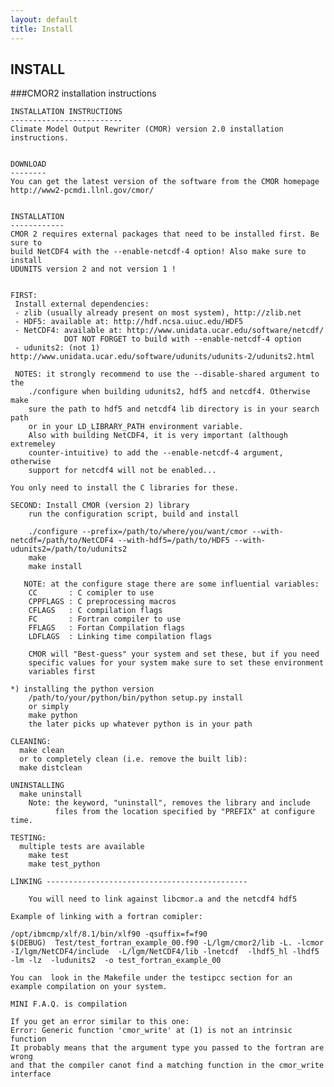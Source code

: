 ```yaml
---
layout: default
title: Install
---
```


## INSTALL
###CMOR2 installation instructions

    INSTALLATION INSTRUCTIONS  
    ------------------------- 
    Climate Model Output Rewriter (CMOR) version 2.0 installation instructions.

 
    DOWNLOAD 
    --------
    You can get the latest version of the software from the CMOR homepage
    http://www2-pcmdi.llnl.gov/cmor/


    INSTALLATION
    ------------ 
    CMOR 2 requires external packages that need to be installed first. Be sure to 
    build NetCDF4 with the --enable-netcdf-4 option! Also make sure to install 
    UDUNITS version 2 and not version 1 !


    FIRST:
     Install external dependencies: 
     - zlib (usually already present on most system), http://zlib.net
     - HDF5: available at: http://hdf.ncsa.uiuc.edu/HDF5
     - NetCDF4: available at: http://www.unidata.ucar.edu/software/netcdf/
                DOT NOT FORGET to build with --enable-netcdf-4 option
     - udunits2: (not 1) http://www.unidata.ucar.edu/software/udunits/udunits-2/udunits2.html

     NOTES: it strongly recommend to use the --disable-shared argument to the 
        ./configure when building udunits2, hdf5 and netcdf4. Otherwise make 
        sure the path to hdf5 and netcdf4 lib directory is in your search path 
        or in your LD_LIBRARY_PATH environment variable.
        Also with building NetCDF4, it is very important (although extremeley 
        counter-intuitive) to add the --enable-netcdf-4 argument, otherwise 
        support for netcdf4 will not be enabled...

    You only need to install the C libraries for these.

    SECOND: Install CMOR (version 2) library
        run the configuration script, build and install

        ./configure --prefix=/path/to/where/you/want/cmor --with-netcdf=/path/to/NetCDF4 --with-hdf5=/path/to/HDF5 --with-udunits2=/path/to/udunits2
        make
        make install

       NOTE: at the configure stage there are some influential variables:
        CC       : C comipler to use
        CPPFLAGS : C preprocessing macros
        CFLAGS   : C compilation flags
        FC       : Fortran compiler to use
        FFLAGS   : Fortan Compilation flags
        LDFLAGS  : Linking time compilation flags
        
        CMOR will "Best-guess" your system and set these, but if you need 
        specific values for your system make sure to set these environment 
        variables first
        
    *) installing the python version
        /path/to/your/python/bin/python setup.py install
        or simply
        make python 
        the later picks up whatever python is in your path

    CLEANING:
      make clean
      or to completely clean (i.e. remove the built lib):
      make distclean    
    
    UNINSTALLING
      make uninstall
        Note: the keyword, "uninstall", removes the library and include
              files from the location specified by "PREFIX" at configure time.

    TESTING:
      multiple tests are available
        make test
        make test_python

    LINKING ---------------------------------------------

        You will need to link against libcmor.a and the netcdf4 hdf5

    Example of linking with a fortran comipler:

    /opt/ibmcmp/xlf/8.1/bin/xlf90 -qsuffix=f=f90   
    $(DEBUG)  Test/test_fortran_example_00.f90 -L/lgm/cmor2/lib -L. -lcmor  -I/lgm/NetCDF4/include  -L/lgm/NetCDF4/lib -lnetcdf  -lhdf5_hl -lhdf5 -lm -lz  -ludunits2  -o test_fortran_example_00

    You can  look in the Makefile under the testipcc section for an example compilation on your system.

    MINI F.A.Q. is compilation

    If you get an error similar to this one:
    Error: Generic function 'cmor_write' at (1) is not an intrinsic function
    It probably means that the argument type you passed to the fortran are wrong 
    and that the compiler canot find a matching function in the cmor_write interface 
